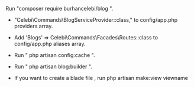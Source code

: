 
Run "composer require burhancelebi/blog ".

- "Celebi\Commands\BlogServiceProvider::class," to config/app.php providers array.
- Add 'Blogs' => Celebi\Commands\Facades\Routes::class to config/app.php aliases array.
- Run " php artisan config:cache ".
- Run " php artisan blog:builder ".

- If you want to create a blade file , run php artisan make:view viewname

